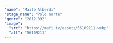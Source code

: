 ```yaml
---
"name": "Maite Alberdi"
"stage_name": "Polo norte"
"genre": "2012_092"
"image":
  "src": "https://mafi.tv/assets/56109211.webp"
  "alt": "56109211"
---
```

